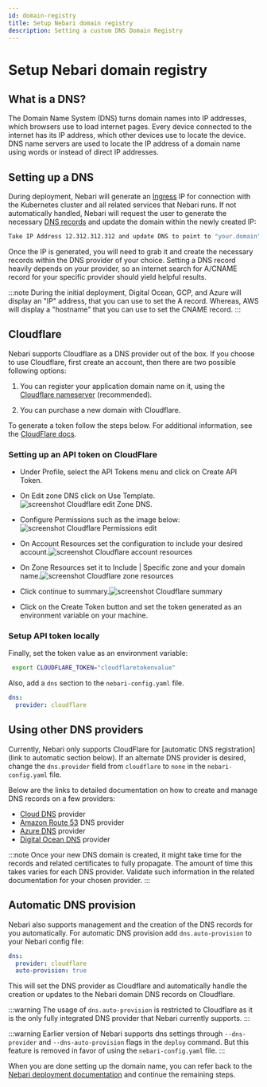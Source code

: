 ```yaml
---
id: domain-registry
title: Setup Nebari domain registry
description: Setting a custom DNS Domain Registry
---
```


# Setup Nebari domain registry

## What is a DNS?

The Domain Name System (DNS) turns domain names into IP addresses, which browsers use to load internet pages.
Every device connected to the internet has its IP address, which other devices use to locate the device.
DNS name servers are used to locate the IP address of a domain name using words or instead of direct IP addresses.

## Setting up a DNS

During deployment, Nebari will generate an [Ingress](https://kubernetes.io/docs/concepts/services-networking/ingress/) IP for connection with the Kubernetes cluster and all related services that Nebari runs. If not automatically handled, Nebari will request the user to generate the necessary [DNS records](https://www.cloudflare.com/en-gb/learning/dns/dns-records/) and update the domain within the newly created IP:

```bash
Take IP Address 12.312.312.312 and update DNS to point to "your.domain" [Press Enter when Complete]
```

Once the IP is generated, you will need to grab it and create the necessary records within the DNS provider of your choice. Setting a DNS record heavily depends on your provider, so an internet search for A/CNAME record for your specific provider should yield helpful results.

:::note
During the initial deployment, Digital Ocean, GCP, and Azure will display an "IP" address, that you can use to set the A record.
Whereas, AWS will display a "hostname" that you can use to set the CNAME record.
:::

## Cloudflare

Nebari supports Cloudflare as a DNS provider out of the box. If you choose to use Cloudflare, first create an account, then there are two possible following options:

1. You can register your application domain name on it, using the [Cloudflare nameserver](https://developers.cloudflare.com/dns/zone-setups/full-setup/setup) (recommended).

2. You can purchase a new domain with Cloudflare.

To generate a token follow the steps below. For additional information, see the [CloudFlare docs](https://developers.cloudflare.com/api/tokens/create).

### Setting up an API token on CloudFlare

- Under Profile, select the API Tokens menu and click on Create API Token.

- On Edit zone DNS click on Use Template.![screenshot Cloudflare edit Zone DNS](/img/how-tos/cloudflare_auth_1.png).

- Configure Permissions such as the image below:![screenshot Cloudflare Permissions edit](/img/how-tos/cloudflare_permissions_2.1.1.png)

- On Account Resources set the configuration to include your desired account.![screenshot Cloudflare account resources](/img/how-tos/cloudflare_account_resources_scr.png)

- On Zone Resources set it to Include | Specific zone and your domain name.![screenshot Cloudflare zone resources](/img/how-tos/cloudflare_zone_resources.png)

- Click continue to summary.![screenshot Cloudflare summary](/img/how-tos/cloudflare_summary.png)

- Click on the Create Token button and set the token generated as an environment variable on your machine.

### Setup API token locally

Finally, set the token value as an environment variable:

```bash
 export CLOUDFLARE_TOKEN="cloudflaretokenvalue"
```

Also, add a `dns` section to the `nebari-config.yaml` file.

```yaml
dns:
  provider: cloudflare
```

## Using other DNS providers

Currently, Nebari only supports CloudFlare for [automatic DNS registration](link to automatic section below). If an alternate DNS provider is desired, change the `dns.provider` field from `cloudflare` to `none` in the `nebari-config.yaml` file.

Below are the links to detailed documentation on how to create and manage DNS records on a few providers:

- [Cloud DNS](https://cloud.google.com/dns/docs/tutorials/create-domain-tutorial) provider
- [Amazon Route 53](https://docs.aws.amazon.com/Route53/latest/DeveloperGuide/domain-register.html) DNS provider
- [Azure DNS](https://docs.microsoft.com/en-us/azure/dns/dns-getstarted-portal) provider
- [Digital Ocean DNS](https://docs.digitalocean.com/products/networking/dns/quickstart/) provider

:::note
Once your new DNS domain is created, it might take time for the records and related certificates to fully propagate.
The amount of time this takes varies for each DNS provider. Validate such information in the related documentation for your chosen provider.
:::

## Automatic DNS provision

Nebari also supports management and the creation of the DNS records for you automatically. For automatic DNS provision add `dns.auto-provision` to your Nebari config file:

```yaml
dns:
  provider: cloudflare
  auto-provision: true
```

This will set the DNS provider as Cloudflare and automatically handle the creation or updates to the Nebari domain DNS records on Cloudflare.

:::warning
The usage of `dns.auto-provision` is restricted to Cloudflare as it is the only fully integrated DNS provider that Nebari currently supports.
:::

:::warning
Earlier version of Nebari supports dns settings through `--dns-provider` and `--dns-auto-provision` flags in the `deploy` command. But this feature is removed in favor of using the `nebari-config.yaml` file.
:::

When you are done setting up the domain name, you can refer back to the [Nebari deployment documentation][nebari-deploy] and continue the remaining steps.

<!-- internal- links -->

[nebari-deploy]: /get-started/deploy.mdx

